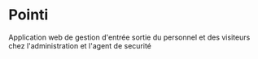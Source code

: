 # Pointi
Application web de gestion d'entrée sortie du personnel et des visiteurs chez l'administration et l'agent de securité

